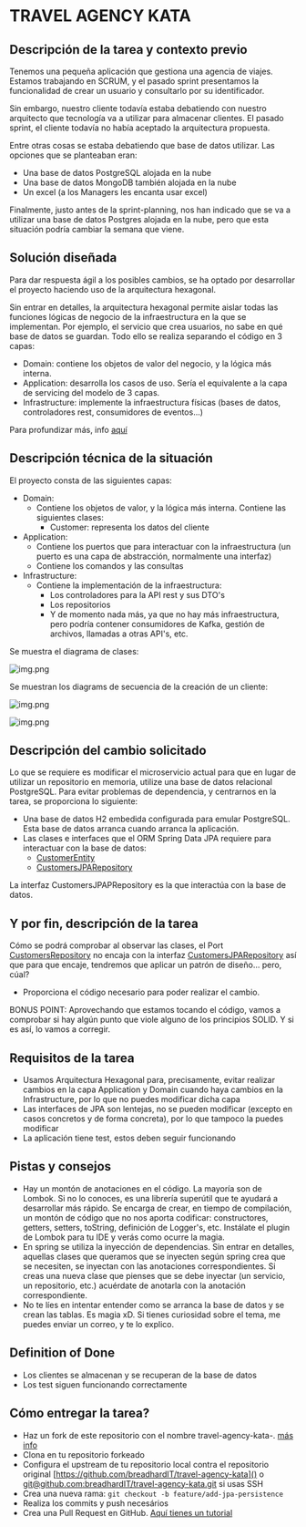# TRAVEL AGENCY KATA

## Descripción de la tarea y contexto previo

Tenemos una pequeña aplicación que gestiona una agencia de viajes. Estamos trabajando en SCRUM, y el pasado sprint
presentamos la funcionalidad de crear un usuario y consultarlo por su identificador.

Sin embargo, nuestro cliente todavía estaba debatiendo con nuestro arquitecto que tecnología va a utilizar
para almacenar clientes. El pasado sprint, el cliente todavía no había aceptado la arquitectura propuesta.

Entre otras cosas se estaba debatiendo que base de datos utilizar. Las opciones que se planteaban eran:

- Una base de datos PostgreSQL alojada en la nube
- Una base de datos MongoDB también alojada en la nube
- Un excel (a los Managers les encanta usar excel)

Finalmente, justo antes de la sprint-planning, nos han indicado que se va a utilizar una base de datos Postgres
alojada en la nube, pero que esta situación podría cambiar la semana que viene.

## Solución diseñada

Para dar respuesta ágil a los posibles cambios, se ha optado por desarrollar el proyecto haciendo uso
de la arquitectura hexagonal. 

Sin entrar en detalles, la arquitectura hexagonal permite aislar todas las funciones lógicas de negocio
de la infraestructura en la que se implementan. Por ejemplo, el servicio que crea usuarios, no sabe en qué 
base de datos se guardan. Todo ello se realiza separando el código en 3 capas:

- Domain: contiene los objetos de valor del negocio, y la lógica más interna.
- Application: desarrolla los casos de uso. Sería el equivalente a la capa de servicing del modelo de 3 capas.
- Infrastructure: implemente la infraestructura físicas (bases de datos, controladores rest, consumidores de eventos...)

Para profundizar más, info [aquí](https://docs.aws.amazon.com/prescriptive-guidance/latest/cloud-design-patterns/hexagonal-architecture.html)

## Descripción técnica de la situación

El proyecto consta de las siguientes capas:

- Domain:
  - Contiene los objetos de valor, y la lógica más interna. Contiene las siguientes clases:
    - Customer: representa los datos del cliente
- Application:
  - Contiene los puertos que para interactuar con la infraestructura (un puerto es una capa de abstracción, normalmente una interfaz)
  - Contiene los comandos y las consultas 
- Infrastructure:
  - Contiene la implementación de la infraestructura:
    - Los controladores para la API rest y sus DTO's
    - Los repositorios 
    - Y de momento nada más, ya que no hay más infraestructura, pero podría contener consumidores de Kafka, gestión de archivos, llamadas a otras API's, etc.

Se muestra el diagrama de clases:

![img.png](ControllerDiagramClass.png)

Se muestran los diagrams de secuencia de la creación de un cliente:

![img.png](PutCustomerSequenceDiagram.png)

![img.png](GetCustomerSequenceDiagram.png)

## Descripción del cambio solicitado

Lo que se requiere es modificar el microservicio actual para que en lugar de utilizar un repositorio en memoria, 
utilize una base de datos relacional PostgreSQL. Para evitar problemas de dependencia, y centrarnos en la tarea,
se proporciona lo siguiente:

- Una base de datos H2 embedida configurada para emular PostgreSQL. Esta base de datos arranca cuando arranca la aplicación.
- Las clases e interfaces que el ORM Spring Data JPA requiere para interactuar con la base de datos:
  - [CustomerEntity](src/main/java/com/breadhardit/travelagencykata/infrastructure/persistence/entity/CustomerEntity.java)
  - [CustomersJPARepository](src/main/java/com/breadhardit/travelagencykata/infrastructure/persistence/repository/CustomersJPARepository.java)

La interfaz CustomersJPAPRepository es la que interactúa con la base de datos.

## Y por fin, descripción de la tarea

Cómo se podrá comprobar al observar las clases, el Port [CustomersRepository](src/main/java/com/breadhardit/travelagencykata/infrastructure/persistence/entity/CustomerEntity.java) 
no encaja con la interfaz [CustomersJPARepository](src/main/java/com/breadhardit/travelagencykata/infrastructure/persistence/repository/CustomersJPARepository.java) 
así que para que encaje, tendremos que aplicar un patrón de diseño... pero, cúal?

- Proporciona el código necesario para poder realizar el cambio.

BONUS POINT: Aprovechando que estamos tocando el código, vamos a comprobar si hay algún punto que viole alguno
de los principios SOLID. Y si es así, lo vamos a corregir.


## Requisitos de la tarea

- Usamos Arquitectura Hexagonal para, precisamente, evitar realizar cambios en la capa Application y Domain cuando haya cambios en la Infrastructure, por lo que no puedes modificar dicha capa
- Las interfaces de JPA son lentejas, no se pueden modificar (excepto en casos concretos y de forma concreta), por lo que tampoco la puedes modificar
- La aplicación tiene test, estos deben seguir funcionando

## Pistas y consejos

- Hay un montón de anotaciones en el código. La mayoría son de Lombok. Si no lo conoces, es una librería superútil que te ayudará
a desarrollar más rápido. Se encarga de crear, en tiempo de compilación, un montón de código que no nos aporta codificar: 
constructores, getters, setters, toString, definición de Logger's, etc. Instálate el plugin de Lombok para tu IDE y verás como ocurre la magia.
- En spring se utiliza la inyección de dependencias. Sin entrar en detalles, aquellas clases que queramos que se inyecten
según spring crea que se necesiten, se inyectan con las anotaciones correspondientes. Si creas una nueva clase que pienses que 
se debe inyectar (un servicio, un repositorio, etc.) acuérdate de anotarla con la anotación correspondiente.
- No te líes en intentar entender como se arranca la base de datos y se crean las tablas. Es magia xD. Si tienes curiosidad
sobre el tema, me puedes enviar un correo, y te lo explico.

## Definition of Done

- Los clientes se almacenan y se recuperan de la base de datos
- Los test siguen funcionando correctamente

## Cómo entregar la tarea?

- Haz un fork de este repositorio con el nombre travel-agency-kata-<tu-nombre-y-apellidos>. [más info](https://docs.github.com/es/pull-requests/collaborating-with-pull-requests/working-with-forks/fork-a-repo)
- Clona en tu repositorio forkeado
- Configura el upstream de tu repositorio local contra el repositorio original [https://github.com/breadhardIT/travel-agency-kata]() o [git@github.com:breadhardIT/travel-agency-kata.git]() si usas SSH
- Crea una nueva rama: ```git checkout -b feature/add-jpa-persistence```
- Realiza los commits y push necesários
- Crea una Pull Request en GitHub. [Aquí tienes un tutorial](https://docs.github.com/en/pull-requests/collaborating-with-pull-requests/proposing-changes-to-your-work-with-pull-requests/creating-a-pull-request-from-a-fork)





